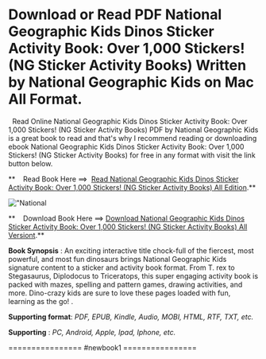  **Download or Read PDF National Geographic Kids Dinos Sticker Activity Book: Over 1,000 Stickers! (NG Sticker Activity Books) Written by National Geographic Kids on Mac All Format.**
======================================================================================================================================================================================

  Read Online National Geographic Kids Dinos Sticker Activity Book: Over 1,000 Stickers! (NG Sticker Activity Books) PDF by National Geographic Kids is a great book to read and that's why I recommend reading or downloading ebook National Geographic Kids Dinos Sticker Activity Book: Over 1,000 Stickers! (NG Sticker Activity Books) for free in any format with visit the link button below.

**    Read Book Here ==>  [Read National Geographic Kids Dinos Sticker Activity Book: Over 1,000 Stickers! (NG Sticker Activity Books) All Edition](https://newbookintheword.blogspot.com/id/1426317735).**

![\"National](\"https://i.gr-assets.com/images/S/compressed.photo.goodreads.com/books/1387146661l/19326562.jpg\")

**    Download Book Here ==> [Download National Geographic Kids Dinos Sticker Activity Book: Over 1,000 Stickers! (NG Sticker Activity Books) All Versiont](https://newbookintheword.blogspot.com/id/1426317735).**

**Book Synopsis** : An exciting interactive title chock-full of the fiercest, most powerful, and most fun dinosaurs brings National Geographic Kids signature content to a sticker and activity book format. From T. rex to Stegasaurus, Diplodocus to Triceratops, this super engaging activity book is packed with mazes, spelling and pattern games, drawing activities, and more. Dino-crazy kids are sure to love these pages loaded with fun, learning as the go! .

**Supporting format**: _PDF, EPUB, Kindle, Audio, MOBI, HTML, RTF, TXT, etc._

**Supporting** : _PC, Android, Apple, Ipad, Iphone, etc._

================ #newbook1 ================